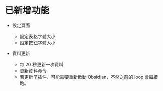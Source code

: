 # 已新增功能
- 設定頁面
    - 設定表格字體大小
    - 設定按鈕字體大小

- 資料更新
    - 每 20 秒更新一次資料
    - 更新資料命令
    - 若更新了插件，可能需要重新啟動 Obsidian，不然之前的 loop 會繼續跑。

